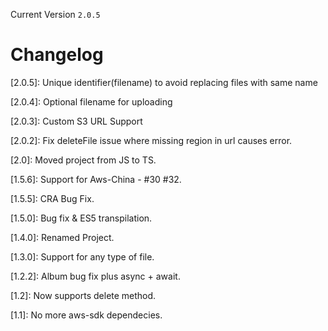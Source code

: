 Current Version `2.0.5`
# Changelog


[2.0.5]: Unique identifier(filename) to avoid replacing files with same name

[2.0.4]: Optional filename for uploading

[2.0.3]: Custom S3 URL Support

[2.0.2]: Fix deleteFile issue where missing region in url causes error.

[2.0]: Moved project from JS to TS.

[1.5.6]: Support for Aws-China - #30 #32.

[1.5.5]: CRA Bug Fix.

[1.5.0]: Bug fix & ES5 transpilation.

[1.4.0]: Renamed Project.

[1.3.0]: Support for any type of file.

[1.2.2]: Album bug fix plus async + await.

[1.2]: Now supports delete method.

[1.1]: No more aws-sdk dependecies.

